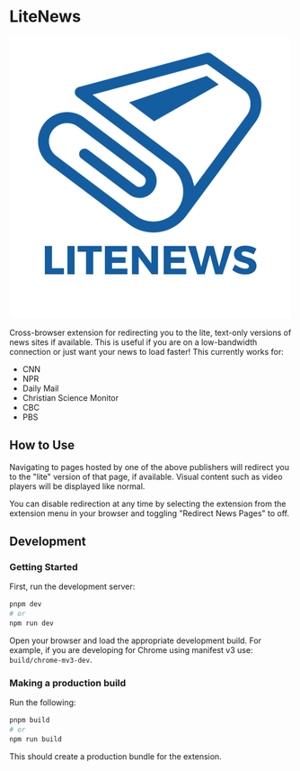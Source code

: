 # LiteNews

![Lite News logo consisting of the text Lite News under a newspaper](LITENEWS.png)

Cross-browser extension for redirecting you to the lite, text-only versions of news sites if available. This is useful if you are on a low-bandwidth connection or just want your news to load faster! This currently works for:

- CNN
- NPR
- Daily Mail
- Christian Science Monitor
- CBC
- PBS

## How to Use

Navigating to pages hosted by one of the above publishers will redirect you to the "lite" version of that page, if available. Visual content such as video players will be displayed like normal.

You can disable redirection at any time by selecting the extension from the extension menu in your browser and toggling "Redirect News Pages" to off.

## Development
### Getting Started

First, run the development server:

```bash
pnpm dev
# or
npm run dev
```

Open your browser and load the appropriate development build. For example, if you are developing for Chrome using manifest v3 use: `build/chrome-mv3-dev`.

### Making a production build

Run the following:

```bash
pnpm build
# or
npm run build
```

This should create a production bundle for the extension.
